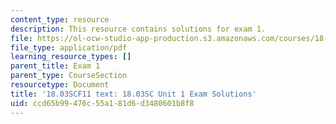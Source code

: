 ```yaml
---
content_type: resource
description: This resource contains solutions for exam 1.
file: https://ol-ocw-studio-app-production.s3.amazonaws.com/courses/18-03sc-differential-equations-fall-2011/ccd65b99476c55a181d6d3480601b8f8_MIT18_03SCF11_ex1s.pdf
file_type: application/pdf
learning_resource_types: []
parent_title: Exam 1
parent_type: CourseSection
resourcetype: Document
title: '18.03SCF11 text: 18.03SC Unit 1 Exam Solutions'
uid: ccd65b99-476c-55a1-81d6-d3480601b8f8
---
```


